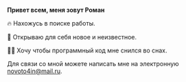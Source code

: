 **Привет всем, меня зовут Роман**

🔥 Нахожусь в поиске работы. 

📖 Открываю для себя новое и неизвестное. 

👨‍💻 Хочу чтобы программный код мне снился во снах.

Для связи со мной можете написать мне на электронную novoto4in@mail.ru.
